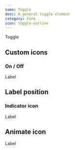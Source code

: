 ```yaml
---
name: Toggle
desc: A general toggle element
category: Form
icon: toggle-outline
---
```


<core-knobs element="core-toggle">
<core-toggle>Toggle</core-toggle>
</core-knobs>

## Custom icons

### On / Off

<core-knobs hideTabs  element="core-toggle">
<core-toggle checked>
  <ion-icon slot="on" name="sunny-outline"></ion-icon>
  Label
  <ion-icon slot="off" name="moon-outline"></ion-icon>
</core-toggle>
</core-knobs>

## Label position

<core-knobs hideTabs  element="core-toggle">
  <style>
    .position {
      flex-direction: row-reverse;
    }
    .position::part(label) {
      margin-right: var(--core-space-md);
      margin-left: 0;
    }
  </style>
  <core-toggle label="Left label" class="position"></core-toggle>
</core-knobs>

### Indicator icon

<core-knobs hideTabs  element="core-toggle">
<style>
  .indicator-icon [slot="indicator"]{
    display: none;
  }
  .indicator-icon[checked] [slot="indicator"]{
    display: block;
  }
</style>
<core-toggle class="indicator-icon" checked>
   <ion-icon slot="indicator" name="checkmark-outline">
  Label
</core-toggle>
</core-knobs>

## Animate icon

<core-knobs hideTabs  element="core-toggle">
<style>
  .toggle-animation [slot="on"] {
    transition: all 0.5s ease;
    transform: rotate(-45deg);
  }
  .toggle-animation[checked] [slot="on"] {
    transform: rotate(0deg);
  }
</style>
<core-toggle class="toggle-animation">
  <ion-icon slot="on" name="checkmark-sharp"></ion-icon>
  Label
</core-toggle>
</core-knobs>

